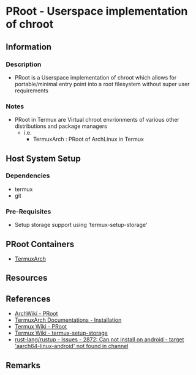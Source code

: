 # PRoot - Userspace implementation of chroot

## Information
### Description
+ PRoot is a Userspace implementation of chroot which allows for portable/minimal entry point into a root filesystem without super user requirements

### Notes
- PRoot in Termux are Virtual chroot envrionments of various other distributions and package managers
    - i.e.
        + TermuxArch : PRoot of ArchLinux in Termux

## Host System Setup
### Dependencies
+ termux
+ git

### Pre-Requisites
+ Setup storage support using 'termux-setup-storage'

## PRoot Containers
+ [TermuxArch](distributions/TermuxArch/setup.md)

## Resources

## References
+ [ArchWiki - PRoot](https://wiki.archlinux.org/title/PRoot)
+ [TermuxArch Documentations - Installation](https://termuxarch.github.io/docsTermuxArch/install)
+ [Termux Wiki - PRoot](https://wiki.termux.com/wiki/PRoot)
+ [Termux Wiki - termux-setup-storage](https://wiki.termux.com/wiki/Termux-setup-storage)
+ [rust-lang/rustup - Issues - 2872: Can not install on android - target 'aarch64-linux-android' not found in channel](https://github.com/rust-lang/rustup/issues/2872)

## Remarks

